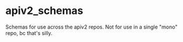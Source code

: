 # apiv2_schemas
Schemas for use across the apiv2 repos. Not for use in a single "mono" repo, bc that's silly.
